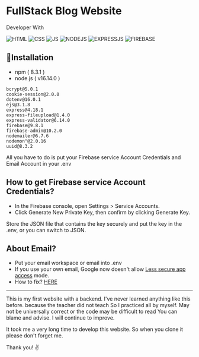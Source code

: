# FullStack Blog Website
Developer With

![HTML](https://img.shields.io/badge/HTML5-E34F26?style=for-the-badge&logo=html5&logoColor=white)
![CSS](https://img.shields.io/badge/CSS3-1572B6?style=for-the-badge&logo=css3&logoColor=white)
![JS](https://img.shields.io/badge/JavaScript-323330?style=for-the-badge&logo=javascript&logoColor=F7DF1E)
![NODEJS](https://img.shields.io/badge/Node.js-339933?style=for-the-badge&logo=nodedotjs&logoColor=white)
![EXPRESSJS](https://img.shields.io/badge/Express.js-000000?style=for-the-badge&logo=express&logoColor=white)
![FIREBASE](https://img.shields.io/badge/firebase-ffca28?style=for-the-badge&logo=firebase&logoColor=black)

## 📑Installation
- npm ( 8.3.1 )
- node.js ( v16.14.0 )

>
    bcrypt@5.0.1
    cookie-session@2.0.0
    dotenv@16.0.1
    ejs@3.1.8
    express@4.18.1
    express-fileupload@1.4.0
    express-validator@6.14.0
    firebase@9.8.1
    firebase-admin@10.2.0
    nodemailer@6.7.6
    nodemon"@2.0.16
    uuid@8.3.2
    
All you have to do is put your Firebase service Account Credentials and Email Account in your .env

## How to get Firebase service Account Credentials?

- In the Firebase console, open Settings > Service Accounts.
- Click Generate New Private Key, then confirm by clicking Generate Key.

Store the JSON file that contains the key securely and put the key in the .env, or you can switch to JSON.

## About Email?
- Put your email workspace or email into .env
- If you use your own email, Google now doesn't allow [Less secure app access](https://support.google.com/accounts/answer/6010255?hl=en#zippy=%2Cif-less-secure-app-access-is-on-for-your-account) mode. 
- How to fix? [HERE](https://stackoverflow.com/questions/72530276/nodemailergoogle-disabled-the-less-secure-app-option-on-google-accounts-i-woul)

<hr>

This is my first website with a backend. I've never learned anything like this before. because the teacher did not teach So I practiced all by myself. May not be universally correct or the code may be difficult to read You can blame and advise. I will continue to improve. 

It took me a very long time to develop this website. So when you clone it please don't forget me.

Thank you! ✌️
